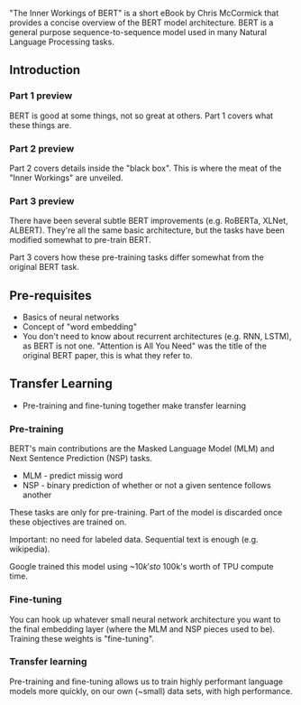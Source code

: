 "The Inner Workings of BERT" is a short eBook by Chris McCormick that provides a concise overview of the BERT model architecture. BERT is a general purpose sequence-to-sequence model used in many Natural Language Processing tasks.

## Introduction
### Part 1 preview
BERT is good at some things, not so great at others. Part 1 covers what these things are.

### Part 2 preview
Part 2 covers details inside the "black box". This is where the meat of the "Inner Workings" are unveiled.

### Part 3 preview
There have been several subtle BERT improvements (e.g. RoBERTa, XLNet, ALBERT). They're all the same basic architecture, but the tasks have been modified somewhat to pre-train BERT.

Part 3 covers how these pre-training tasks differ somewhat from the original BERT task.

## Pre-requisites
* Basics of neural networks
* Concept of "word embedding"
* You don't need to know about recurrent architectures (e.g. RNN, LSTM), as BERT is not one. "Attention is All You Need" was the title of the original BERT paper, this is what they refer to.

## Transfer Learning
* Pre-training and fine-tuning together make transfer learning

### Pre-training
BERT's main contributions are the Masked Language Model (MLM) and Next Sentence Prediction (NSP) tasks.
* MLM - predict missig word
* NSP - binary prediction of whether or not a given sentence follows another

These tasks are only for pre-training. Part of the model is discarded once these objectives are trained on.

Important: no need for labeled data. Sequential text is enough (e.g. wikipedia).

Google trained this model using ~$10k's to ~$100k's worth of TPU compute time.

### Fine-tuning
You can hook up whatever small neural network architecture you want to the final embedding layer (where the MLM and NSP pieces used to be). Training these weights is "fine-tuning".

### Transfer learning
Pre-training and fine-tuning allows us to train highly performant language models more quickly, on our own (~small) data sets, with high performance.



